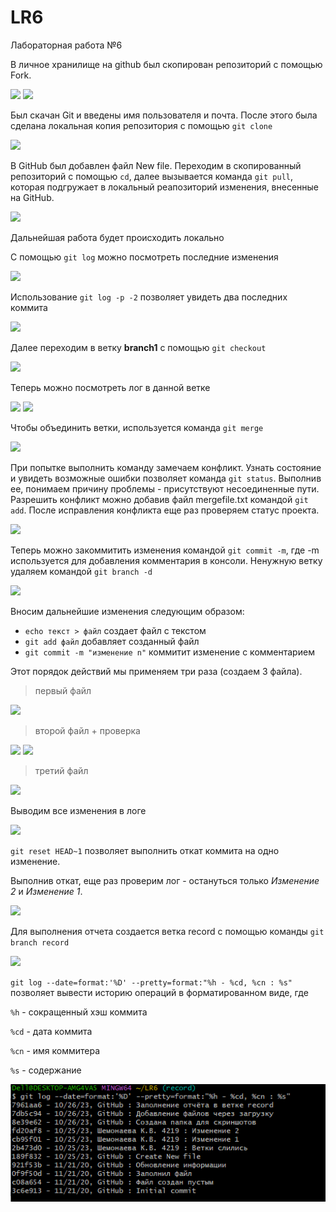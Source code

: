 # LR6
Лабораторная работа №6

В личное хранилище на github был скопирован репозиторий с помощью Fork.

![](https://github.com/Kseniadyo12/LR6/blob/record/Screenshots/1.png)
![](https://github.com/Kseniadyo12/LR6/blob/record/Screenshots/2.png)

Был скачан Git и введены имя пользователя и почта.
После этого была сделана локальная копия репозитория с помощью `git clone`

![](https://github.com/Kseniadyo12/LR6/blob/record/Screenshots/3.png)

В GitHub был добавлен файл New file. 
Переходим в скопированный репозиторий с помощью `cd`, далее вызывается команда `git pull`, которая подгружает в локальный реапозиторий изменения, внесенные на GitHub.

![](https://github.com/Kseniadyo12/LR6/blob/record/Screenshots/4.png)

Дальнейшая работа будет происходить локально

С помощью `git log` можно посмотреть последние изменения

![](https://github.com/Kseniadyo12/LR6/blob/record/Screenshots/5.png)

Использование `git log -p -2` позволяет увидеть два последних коммита

![](https://github.com/Kseniadyo12/LR6/blob/record/Screenshots/6.png)

Далее переходим в ветку **branch1** с помощью `git checkout`

![](https://github.com/Kseniadyo12/LR6/blob/record/Screenshots/7.png)

Теперь можно посмотреть лог в данной ветке

![](https://github.com/Kseniadyo12/LR6/blob/record/Screenshots/8.png)
![](https://github.com/Kseniadyo12/LR6/blob/record/Screenshots/9.png)

Чтобы объединить ветки, используется команда `git merge`

![](https://github.com/Kseniadyo12/LR6/blob/record/Screenshots/10.png)

При попытке выполнить команду замечаем конфликт. 
Узнать состояние и увидеть возможные ошибки позволяет команда `git status`. Выполнив ее, понимаем причину проблемы - присутствуют несоединенные пути. 
Разрешить конфликт можно добавив файл mergefile.txt командой `git add`. После исправления конфликта еще раз проверяем статус проекта.

![](https://github.com/Kseniadyo12/LR6/blob/record/Screenshots/11.png)

Теперь можно закоммитить изменения командой `git commit -m`, где -m используется для добавления комментария в консоли. 
Ненужную ветку удаляем командой `git branch -d`

![](https://github.com/Kseniadyo12/LR6/blob/record/Screenshots/12.png)

Вносим дальнейшие изменения следующим образом: 
- `echo текст > файл` создает файл с текстом
- `git add файл` добавляет созданный файл
- `git commit -m "изменение n"` коммитит изменение с комментарием

Этот порядок действий мы применяем три раза (создаем 3 файла).

>первый файл

![](https://github.com/Kseniadyo12/LR6/blob/record/Screenshots/13.png)

>второй файл + проверка

![](https://github.com/Kseniadyo12/LR6/blob/record/Screenshots/14.png)
![](https://github.com/Kseniadyo12/LR6/blob/record/Screenshots/15.png)

>третий файл

![](https://github.com/Kseniadyo12/LR6/blob/record/Screenshots/16.png)

Выводим все изменения в логе

![](https://github.com/Kseniadyo12/LR6/blob/record/Screenshots/17.png)

`git reset HEAD~1` позволяет выполнить откат коммита на одно изменение.

Выполнив откат, еще раз проверим лог - остануться только _Изменение 2_ и _Изменение 1_.

![](https://github.com/Kseniadyo12/LR6/blob/record/Screenshots/18.png)

Для выполнения отчета создается ветка record с помощью команды `git branch record`

![](https://github.com/Kseniadyo12/LR6/blob/record/Screenshots/19.png)

`git log --date=format:'%D' --pretty=format:"%h - %cd, %cn : %s"` позволяет вывести историю операций в форматированном виде, где

`%h` - сокращенный хэш коммита

`%cd` - дата коммита

`%cn` - имя коммитера

`%s` - содержание

![](https://github.com/Kseniadyo12/LR6/blob/record/Screenshots/20.png)

